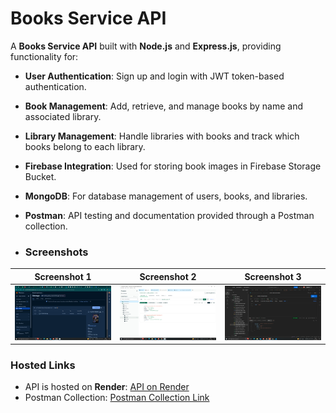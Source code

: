 # Books Service API

A **Books Service API** built with **Node.js** and **Express.js**, providing functionality for:

- **User Authentication**: Sign up and login with JWT token-based authentication.
- **Book Management**: Add, retrieve, and manage books by name and associated library.
- **Library Management**: Handle libraries with books and track which books belong to each library.
- **Firebase Integration**: Used for storing book images in Firebase Storage Bucket.
- **MongoDB**: For database management of users, books, and libraries.
- **Postman**: API testing and documentation provided through a Postman collection.

- ### Screenshots

| Screenshot 1               | Screenshot 2               | Screenshot 3               |
| -------------------------- | -------------------------- | -------------------------- |
| ![Screenshot1](https://github.com/prathakpr/Book-Servicing-API/blob/main/Screenshots/Firbase%20Storage%20Bucket.png) | ![Screenshot2](https://github.com/prathakpr/Book-Servicing-API/blob/main/Screenshots/Mongo%20DB%20Compass.png) | ![Screenshot3](https://github.com/prathakpr/Book-Servicing-API/blob/main/Screenshots/Postman%20working.png) |
  
### Hosted Links
- API is hosted on **Render**: [API on Render](https://book-servicing-api-2.onrender.com/api/books)
- Postman Collection: [Postman Collection Link](https://raw.githubusercontent.com/prathakpr/Book-Servicing-API/refs/heads/main/Postman%20Collection/Books%20Keeping%20Services%20API.postman_collection.json)
